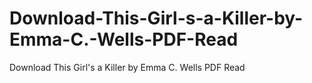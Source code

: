 # Download-This-Girl-s-a-Killer-by-Emma-C.-Wells-PDF-Read
Download This Girl's a Killer by Emma C. Wells PDF Read
